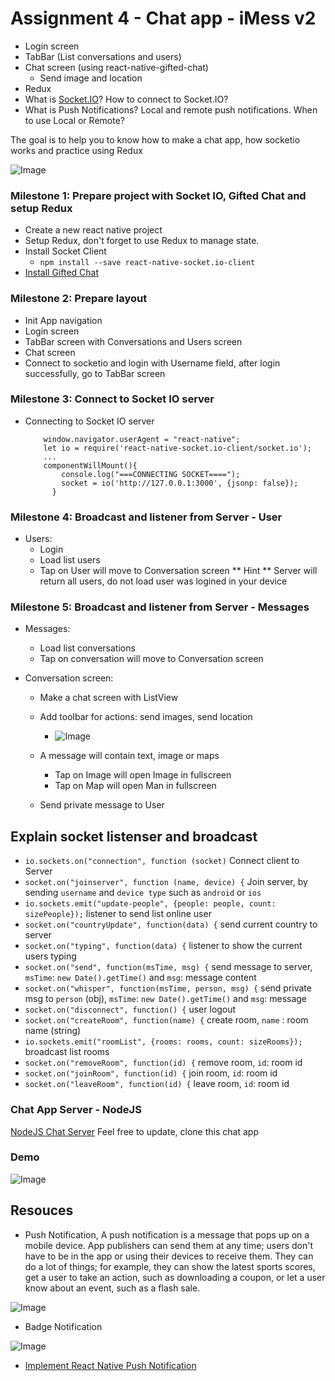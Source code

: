 
# Assignment 4 - Chat app - iMess v2

* Login screen
* TabBar (List conversations and users)
* Chat screen (using react-native-gifted-chat)
    * Send image and location
* Redux
* What is [Socket.IO](https://socket.io)? How to connect to Socket.IO?
* What is Push Notifications? Local and remote push notifications. When to use Local or Remote?

The goal is to help you to know how to make a chat app, how socketio works and practice using Redux

![Image](http://i.imgur.com/3g6QuE0.png)

### Milestone 1: Prepare project with Socket IO, Gifted Chat and setup Redux
* Create a new react native project
* Setup Redux, don't forget to use Redux to manage state.
* Install Socket Client 
  * `npm install --save react-native-socket.io-client`
* [Install Gifted Chat](https://github.com/FaridSafi/react-native-gifted-chat)

### Milestone 2: Prepare layout
* Init App navigation
* Login screen
* TabBar screen with Conversations and Users screen
* Chat screen
* Connect to socketio and login with Username field, after login successfully, go to TabBar screen
    
### Milestone 3: Connect to Socket IO server    
  
* Connecting to Socket IO server
   
  ```
      window.navigator.userAgent = "react-native";
      let io = require('react-native-socket.io-client/socket.io');
      ...
      componentWillMount(){
          console.log("===CONNECTING SOCKET====");
          socket = io('http://127.0.0.1:3000', {jsonp: false});
        }
  ```
  
### Milestone 4: Broadcast and listener from Server - User
* Users:
    * Login
    * Load list users
    * Tap on User will move to Conversation screen
    ** Hint ** Server will return all users, do not load user was logined in your device

### Milestone 5: Broadcast and listener from Server - Messages    
   
* Messages:
    * Load list conversations
    * Tap on conversation will move to Conversation screen

* Conversation screen:
    * Make a chat screen with ListView
    * Add toolbar for actions: send images, send location

        * ![Image](http://i.imgur.com/jOyannh.png)

    * A message will contain text, image or maps
        * Tap on Image will open Image in fullscreen
        * Tap on Map will open Man in fullscreen
    * Send private message to User
   
## Explain socket listenser and broadcast
* `io.sockets.on("connection", function (socket)` Connect client to Server
* `socket.on("joinserver", function (name, device) {` Join server, by sending `username` and `device type` such as `android` or `ios`
* `io.sockets.emit("update-people", {people: people, count: sizePeople});` listener to send list online user
* `socket.on("countryUpdate", function(data) {` send current country to server
* `socket.on("typing", function(data) {` listener to show the current users typing
* `socket.on("send", function(msTime, msg) {` send message to server, `msTime`: `new Date().getTime()` and `msg`: message content
* `socket.on("whisper", function(msTime, person, msg) {` send private msg to `person` (obj), `msTime`: `new Date().getTime()` and `msg`: message
* `socket.on("disconnect", function() {` user logout
* `socket.on("createRoom", function(name) {` create room, `name` : room name (string)
* `io.sockets.emit("roomList", {rooms: rooms, count: sizeRooms});` broadcast list rooms 
* `socket.on("removeRoom", function(id) {` remove room, `id`: room id
* `socket.on("joinRoom", function(id) {` join room, `id`: room id
* `socket.on("leaveRoom", function(id) {` leave room, `id`: room id

### Chat App Server - NodeJS
[NodeJS Chat Server](https://github.com/mikenk2010/chat-app-socket-io-demo) Feel free to update, clone this chat app

### Demo

![Image](https://gifyu.com/images/demo_chatapp.gif)

## Resouces
- Push Notification, A push notification is a message that pops up on a mobile device. App publishers can send them at any time; users don't have to be in the app or using their devices to receive them. They can do a lot of things; for example, they can show the latest sports scores, get a user to take an action, such as downloading a coupon, or let a user know about an event, such as a flash sale.

![Image](https://www.simicart.com/blog/wp-content/uploads/2015/12/simicart-the-magic-of-pushing-notification-from-mobile-app-2.png)

  - Badge Notification
  
  ![Image](http://www.takecontrolbooks.com/resources/0182/site/images/Notification-Center-badges.png)
  
- [Implement React Native Push Notification](http://learning.coderschool.vn/courses/react_native_fast_track/unit/4#!exercises)
  


